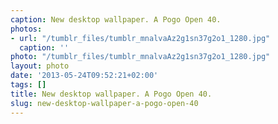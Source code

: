 ```yaml
---
caption: New desktop wallpaper. A Pogo Open 40.
photos:
- url: "/tumblr_files/tumblr_mnalvaAz2g1sn37g2o1_1280.jpg"
  caption: ''
photo: "/tumblr_files/tumblr_mnalvaAz2g1sn37g2o1_1280.jpg"
layout: photo
date: '2013-05-24T09:52:21+02:00'
tags: []
title: New desktop wallpaper. A Pogo Open 40.
slug: new-desktop-wallpaper-a-pogo-open-40
---
```

